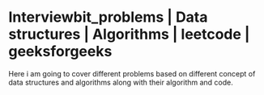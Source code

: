 # Interviewbit_problems | Data structures | Algorithms | leetcode | geeksforgeeks
Here i am going to cover  different problems based on different concept of data structures and algorithms along with their algorithm and code.
